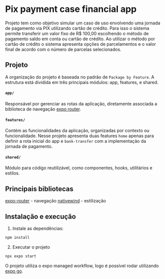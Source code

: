 # Pix payment case financial app

Projeto tem como objetivo simular um caso de uso envolvendo uma jornada de pagamento via PIX utilizando cartão de crédito. Para isso o sistema permite transferir um valor fixo de R$ 100,00 escolhendo o método de pagamento saldo em conta ou cartão de crédito. Ao utilizar o método por cartão de crédito o sistema apresenta opções de parcelamentos e o valor final de acordo com o número de parcelas selecionados.

## Projeto

A organização do projeto é baseada no padrão de `Package by Feature`. A estrutura está dividida em três principais módulos: app, features, e shared.

#### **`app/`**

Responsável por gerenciar as rotas da aplicação, diretamente associada a biblioteca de navegação [expo router](https://docs.expo.dev/router/introduction/).

#### **`features/`**

Contém as funcionalidades da aplicação, organizadas por contexto ou funcionalidade. Nesse projeto apresenta duas features `home` apenas para definir a rota inicial do app e `bank-transfer` com a implementação da jornada de pagamento.

#### **`shared/`**

Módulo para código reutilizável, como componentes, hooks, utilitários e estilos.

## Principais bibliotecas

[expo-router](https://docs.expo.dev/router/introduction/) - navegação
[nativewind](https://www.nativewind.dev/) - estilização

## Instalação e execução

1. Instale as dependências:

```bash
npm install
```

2. Executar o projeto

```bash
npx expo start
```

O projeto utiliza o expo managed workflow, logo é possível rodar utilizando [expo go](https://expo.dev/go).
